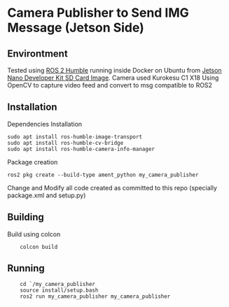 # Camera Publisher to Send IMG Message (Jetson Side)

## Environtment
Tested using [ROS 2 Humble](https://docs.ros.org/en/humble/Installation.html) running inside Docker on Ubuntu from [Jetson Nano Developer Kit SD Card Image](https://developer.nvidia.com/embedded/learn/get-started-jetson-nano-devkit#write).
Camera used Kurokesu C1 X18
Using OpenCV to capture video feed and convert to msg compatible to ROS2 

## Installation 

Dependencies Installation 
```
sudo apt install ros-humble-image-transport
sudo apt install ros-humble-cv-bridge
sudo apt install ros-humble-camera-info-manager
```

Package creation
```
ros2 pkg create --build-type ament_python my_camera_publisher
```

Change and Modify all code created as committed to this repo (specially package.xml and setup.py)

## Building 

Build using colcon 
```
    colcon build
```

## Running 
```
    cd `/my_camera_publisher 
    source install/setup.bash
    ros2 run my_camera_publisher my_camera_publisher
```